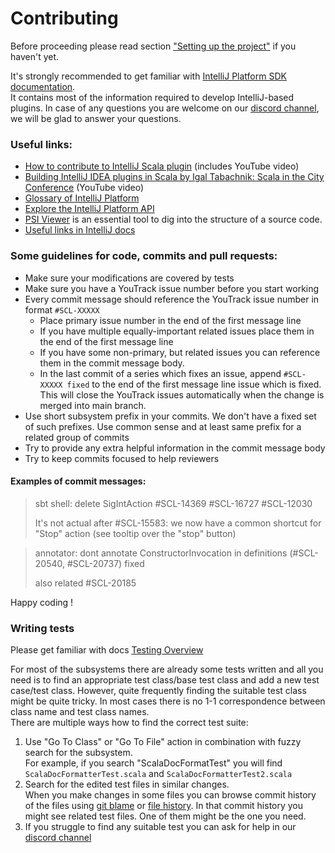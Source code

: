 # Contributing

Before proceeding please read section ["Setting up the project"](README.md#setting-up-the-project) if you haven't yet.

It's strongly recommended to get familiar with [IntelliJ Platform SDK documentation](https://plugins.jetbrains.com/docs/intellij/welcome.html). \
It contains most of the information required to develop IntelliJ-based plugins.
In case of any questions you are welcome on our [discord channel](https://discord.gg/aUKpZzeHCK), we will be glad to answer your questions.

### Useful links:
- [How to contribute to IntelliJ Scala plugin](https://blog.jetbrains.com/scala/2016/04/21/how-to-contribute-to-intellij-scala-plugin/) (includes YouTube video)
- [Building IntelliJ IDEA plugins in Scala by Igal Tabachnik: Scala in the City Conference](https://www.youtube.com/watch?v=IPO-cY_giNA) (YouTube video)
- [Glossary of IntelliJ Platform](https://plugins.jetbrains.com/docs/intellij/glossary.html)
- [Explore the IntelliJ Platform API](https://plugins.jetbrains.com/docs/intellij/explore-api.html)
- [PSI Viewer](https://www.jetbrains.com/help/idea/psi-viewer.html) is an essential tool to dig into the structure of a source code.
- [Useful links in IntelliJ docs](https://plugins.jetbrains.com/docs/intellij/useful-links.html)

### Some guidelines for code, commits and pull requests:
- Make sure your modifications are covered by tests
- Make sure you have a YouTrack issue number before you start working
- Every commit message should reference the YouTrack issue number in format `#SCL-XXXXX`
  - Place primary issue number in the end of the first message line
  - If you have multiple equally-important related issues place them in the end of the first message line
  - If you have some non-primary, but related issues you can reference them in the commit message body.
  - In the last commit of a series which fixes an issue, append `#SCL-XXXXX fixed` to the end of the first message line
    issue which is fixed. This will close the YouTrack issues automatically when the change is merged into main branch.
- Use short subsystem prefix in your commits. We don't have a fixed set of such prefixes. Use common sense and at least same prefix for a related group of commits
- Try to provide any extra helpful information in the commit message body
- Try to keep commits focused to help reviewers

#### Examples of commit messages:

>sbt shell: delete SigIntAction #SCL-14369 #SCL-16727 #SCL-12030
>
> It's not actual after #SCL-15583:
> we now have a common shortcut for "Stop" action (see tooltip over the "stop" button)


> annotator: dont annotate ConstructorInvocation in definitions (#SCL-20540, #SCL-20737) fixed
> 
> also related #SCL-20185

Happy coding !

### Writing tests
Please get familiar with docs [Testing Overview](https://plugins.jetbrains.com/docs/intellij/testing-plugins.html)

For most of the subsystems there are already some tests written
and all you need is to find an appropriate test class/base test class and add a new test case/test class.
However, quite frequently finding the suitable test class might be quite tricky.
In most cases there is no 1-1 correspondence between class name and test class names. \
There are multiple ways how to find the correct test suite:
1. Use "Go To Class" or "Go To File" action in combination with fuzzy search for the subsystem. \
   For example, if you search "ScalaDocFormatTest" you will find `ScalaDocFormatterTest.scala` and `ScalaDocFormatterTest2.scala`
2. Search for the edited test files in similar changes.\
   When you make changes in some files you can browse commit history of the files
   using [git blame](https://www.jetbrains.com/help/idea/investigate-changes.html#annotate_blame) or [file history](https://www.jetbrains.com/help/idea/investigate-changes.html#file-history). In that commit history you might see related test files. One of them might be the one you need.
3. If you struggle to find any suitable test you can ask for help in our [discord channel](https://discord.gg/aUKpZzeHCK)